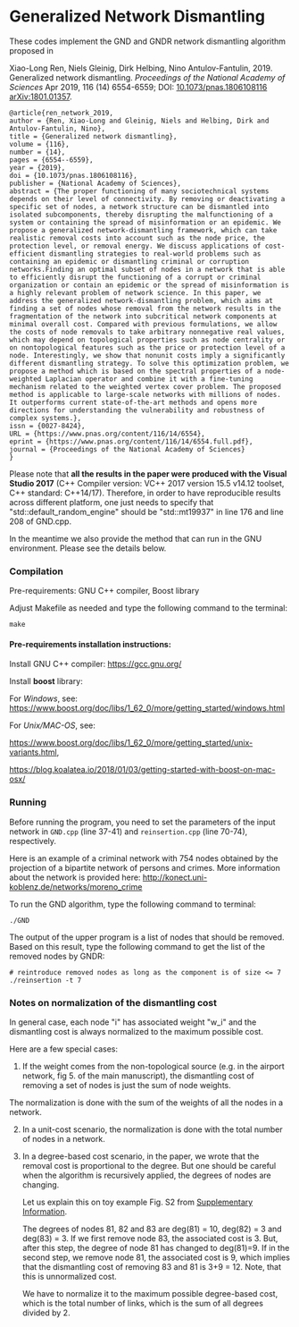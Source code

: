 # Generalized Network Dismantling

These codes implement the GND and GNDR network dismantling algorithm proposed in 

Xiao-Long Ren, Niels Gleinig, Dirk Helbing, Nino Antulov-Fantulin, 2019. Generalized network dismantling. *Proceedings of the National Academy of Sciences* Apr 2019, 116 (14) 6554-6559; DOI: [10.1073/pnas.1806108116](https://doi.org/10.1073/pnas.1806108116)
[arXiv:1801.01357](https://arxiv.org/abs/1801.01357). 



    @article{ren_network_2019,
	author = {Ren, Xiao-Long and Gleinig, Niels and Helbing, Dirk and Antulov-Fantulin, Nino},
	title = {Generalized network dismantling},
	volume = {116},
	number = {14},
	pages = {6554--6559},
	year = {2019},
	doi = {10.1073/pnas.1806108116},
	publisher = {National Academy of Sciences},
	abstract = {The proper functioning of many sociotechnical systems depends on their level of connectivity. By removing or deactivating a specific set of nodes, a network structure can be dismantled into isolated subcomponents, thereby disrupting the malfunctioning of a system or containing the spread of misinformation or an epidemic. We propose a generalized network-dismantling framework, which can take realistic removal costs into account such as the node price, the protection level, or removal energy. We discuss applications of cost-efficient dismantling strategies to real-world problems such as containing an epidemic or dismantling criminal or corruption networks.Finding an optimal subset of nodes in a network that is able to efficiently disrupt the functioning of a corrupt or criminal organization or contain an epidemic or the spread of misinformation is a highly relevant problem of network science. In this paper, we address the generalized network-dismantling problem, which aims at finding a set of nodes whose removal from the network results in the fragmentation of the network into subcritical network components at minimal overall cost. Compared with previous formulations, we allow the costs of node removals to take arbitrary nonnegative real values, which may depend on topological properties such as node centrality or on nontopological features such as the price or protection level of a node. Interestingly, we show that nonunit costs imply a significantly different dismantling strategy. To solve this optimization problem, we propose a method which is based on the spectral properties of a node-weighted Laplacian operator and combine it with a fine-tuning mechanism related to the weighted vertex cover problem. The proposed method is applicable to large-scale networks with millions of nodes. It outperforms current state-of-the-art methods and opens more directions for understanding the vulnerability and robustness of complex systems.},
	issn = {0027-8424},
	URL = {https://www.pnas.org/content/116/14/6554},
	eprint = {https://www.pnas.org/content/116/14/6554.full.pdf},
	journal = {Proceedings of the National Academy of Sciences}
    }


Please note that **all the results in the paper were produced with the Visual Studio 2017** (C++ Compiler version: VC++ 2017 version 15.5 v14.12 toolset, C++ standard: C++14/17). Therefore, in order to have reproducible results across different platform, one just needs to specify that "std::default_random_engine" should be "std::mt19937" in line 176 and line 208 of GND.cpp.

In the meantime we also provide the method that can run in the GNU environment. Please see the details below.


### Compilation

Pre-requirements: GNU C++ compiler, Boost library

Adjust Makefile as needed and type the following command to the terminal:

    make

#### Pre-requirements installation instructions:
Install GNU C++ compiler:
https://gcc.gnu.org/

Install **boost** library:

For *Windows*, see: 
https://www.boost.org/doc/libs/1_62_0/more/getting_started/windows.html

For *Unix/MAC-OS*, see:

https://www.boost.org/doc/libs/1_62_0/more/getting_started/unix-variants.html, 

https://blog.koalatea.io/2018/01/03/getting-started-with-boost-on-mac-osx/

### Running
Before running the program, you need to set the parameters of the input network in 
<code>GND.cpp</code> (line 37-41) and <code>reinsertion.cpp</code> (line 70-74), respectively. 

Here is an example of a criminal network with 754 nodes obtained by the projection of a bipartite network of
persons and crimes. More information about the network is provided here: http://konect.uni-koblenz.de/networks/moreno_crime

To run the GND algorithm, type the following command to terminal: 

    ./GND

The output of the upper program is a list of nodes that should be removed. Based on this result, type the following command to get the list of the removed nodes by GNDR:

    # reintroduce removed nodes as long as the component is of size <= 7
    ./reinsertion -t 7

### Notes on normalization of the dismantling cost

In general case, each node "i" has associated weight "w_i"  and the dismantling cost is always normalized to the maximum possible cost.

Here are a few special cases:
1. If the weight comes from the non-topological source (e.g. in the airport network, fig 5. of the main manuscript), the dismantling cost of removing a set of nodes is just the sum of node weights. 

The normalization is done with the sum of the weights of all the nodes in a network. 

2. In a unit-cost scenario, the normalization is done with the total number of nodes in a network.

3. In a degree-based cost scenario, in the paper, we wrote that the removal cost is proportional to the degree. But one should be careful when the algorithm is recursively applied, the degrees of nodes are changing. 

   Let us explain this on toy example Fig. S2 from [Supplementary Information](https://www.pnas.org/content/116/14/6554). 

   The degrees of nodes 81, 82 and 83 are deg(81) = 10, deg(82) = 3 and deg(83) = 3. If we first remove node 83, the associated cost is 3. But, after this step, the degree of node 81 has changed to deg(81)=9.  If in the second step, we remove node 81, the associated cost is 9, which implies that the dismantling cost of removing 83 and 81 is 3+9 = 12. Note, that this is unnormalized cost. 

   We have to normalize it to the maximum possible degree-based cost, which is the total number of links, which is the sum of all degrees divided by 2. 


